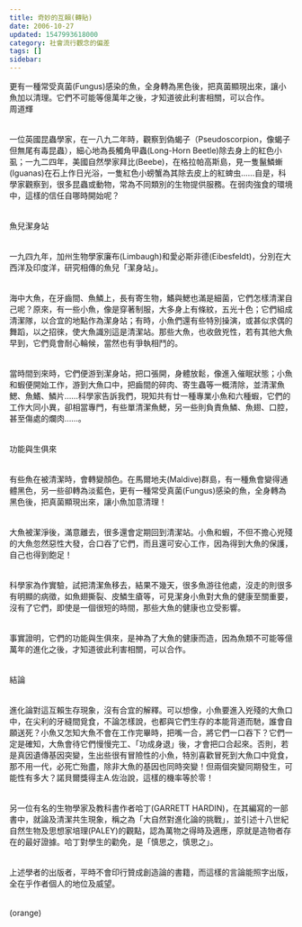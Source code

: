 ```yaml
---
title: 奇妙的互賴(轉貼)
date: 2006-10-27
updated: 1547993618000
category: 社會流行觀念的偏差
tags: []
sidebar: 
---
```


<p>更有一種常受真菌(Fungus)感染的魚，全身轉為黑色後，把真菌顯現出來，讓小魚加以清理。它們不可能等億萬年之後，才知道彼此利害相關，可以合作。<br/><!--more-->周道輝<br/><br/><br/>一位英國昆蟲學家，在一八九二年時，觀察到偽蝎子（Pseudoscorpion，像蝎子但無尾有毒昆蟲），細心地為長觸角甲蟲(Long-Horn Beetle)除去身上的紅色小虱；一九二四年，美國自然學家拜比(Beebe)，在格拉帕高斯島，見一隻鬣鱗螹(Iguanas)在石上作日光浴，一隻紅色小螃蟹為其除去皮上的紅蜱虫……自是，科學家觀察到，很多昆蟲或動物，常為不同類別的生物提供服務。在弱肉強食的環境中，這樣的信任自哪時開始呢？<br/><br/><br/>魚兒潔身站<br/><br/><br/>一九四九年，加州生物學家廉布(Limbaugh)和愛必斯非德(Eibesfeldt)，分別在大西洋及印度洋，研究相傳的魚兒「潔身站」。<br/><br/><br/>海中大魚，在牙齒間、魚鱗上，長有寄生物，鰭與鰓也滿是細菌，它們怎樣清潔自己呢？原來，有一些小魚，像是穿著制服，大多身上有條紋，五光十色；它們組成清潔隊，以合宜的地點作為潔身站；有時，小魚們還有些特別操演，或甚似求偶的舞蹈，以之招徠，使大魚識別這是清潔站。那些大魚，也收斂兇性，若有其他大魚早到，它們竟會耐心輪候，當然也有爭執相鬥的。<br/><br/><br/>當時間到來時，它們便游到潔身站，把口張開，身體放鬆，像進入催眠狀態；小魚和蝦便開始工作，游到大魚口中，把齒間的碎肉、寄生蟲等一概清除，並清潔魚鰓、魚鰭、鱗片……科學家告訴我們，現知共有廿一種專業小魚和六種蝦，它們的工作大同小異，卻相當專門，有些單清潔魚鰓，另一些則負責魚鱗、魚翅、口腔，甚至傷處的爛肉……。<br/><br/><br/>功能與生俱來<br/><br/><br/>有些魚在被清潔時，會轉變顏色。在馬爾地夫(Maldive)群島，有一種魚會變得通體黑色，另一些卻轉為淡藍色，更有一種常受真菌(Fungus)感染的魚，全身轉為黑色後，把真菌顯現出來，讓小魚加意清理！<br/><br/><br/>大魚被潔淨後，滿意離去，很多還會定期回到清潔站。小魚和蝦，不但不擔心兇殘的大魚忽然惡性大發，合口吞了它們，而且還可安心工作，因為得到大魚的保護，自己也得到飽足！<br/><br/><br/>科學家為作實驗，試把清潔魚移去，結果不幾天，很多魚游往他處，沒走的則很多有明顯的病徵，如魚翅撕裂、皮鱗生瘡等，可見潔身小魚對大魚的健康至關重要，沒有了它們，即使是一個很短的時間，那些大魚的健康也立受影響。<br/><br/><br/>事實證明，它們的功能與生俱來，是神為了大魚的健康而造，因為魚類不可能等億萬年的進化之後，才知道彼此利害相關，可以合作。<br/><br/><br/>結論<br/><br/><br/>進化論對這互賴生存現象，沒有合宜的解釋。可以想像，小魚要進入兇殘的大魚口中，在尖利的牙縫間覓食，不論怎樣說，也都與它們生存的本能背道而馳，誰會自願送死？小魚又怎知大魚不會在工作完畢時，把嘴一合，將它們一口吞下？它們一定是確知，大魚會待它們慢慢完工、「功成身退」後，才會把口合起來。否則，若是真因遺傳基因突變，生出些很有冒險性的小魚，特別喜歡冒死到大魚口中覓食，那不用一代，必死亡殆盡，除非大魚的基因也同時突變！但兩個突變同期發生，可能性有多大？諾貝爾獎得主A.佐治說，這樣的機率等於零！<br/><br/><br/>另一位有名的生物學家及教科書作者哈丁(GARRETT HARDIN)，在其編寫的一部書中，就論及清潔共生現象，稱之為「大自然對進化論的挑戰」，並引述十八世紀自然生物及思想家培理(PALEY)的觀點，認為萬物之得時及適應，原就是造物者存在的最好證據。哈丁對學生的勸免，是「慎思之，慎思之」。<br/><br/><br/>上述學者的出版者，平時不會印行贊成創造論的書籍，而這樣的言論能照字出版，全在乎作者個人的地位及威望。<br/><br/><br/>(orange)<br/></p><p> </p><br/>
